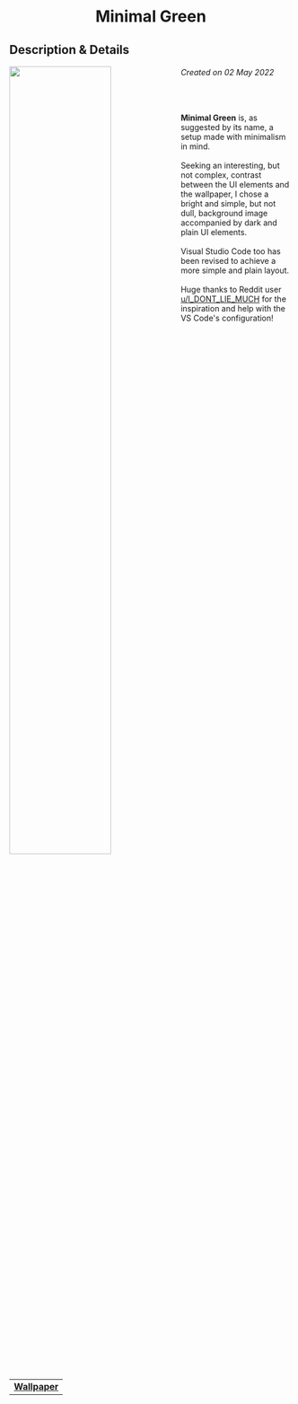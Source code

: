 <h1 align="center"> Minimal Green </h1>
<h2> Description & Details</h2>  
<img width="60%" align="left" src="https://user-images.githubusercontent.com/61376940/168605102-d9bcde75-f231-4f9f-9a66-3341afb6c54e.png">

<h6><i>Created on 02 May 2022</i></h6><br>
<p> 
  <b>Minimal Green</b> is, as suggested by its name, a setup made with minimalism in mind.
  <br><br>
  Seeking an interesting, but not complex, contrast between the UI elements and the wallpaper, I chose a bright and simple, but not dull, background image accompanied by dark and plain UI elements.
  <br><br>
  Visual Studio Code too has been revised to achieve a more simple and plain layout.
  <br><br>
  Huge thanks to Reddit user <a href="https://www.reddit.com/user/I_DONT_LIE_MUCH"> u/I_DONT_LIE_MUCH</a> for the inspiration and help with the VS Code's configuration!
  <br><br>
 
  <table><tr><td>
        <a href="https://github.com/Haruno19/dotfiles/blob/main/Wallpapers/IMG_1244_2.png"> <b>Wallpaper</b> </a>
  </td></tr></table>
</p>
